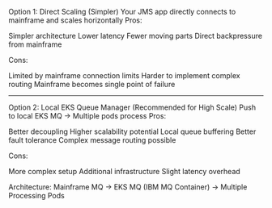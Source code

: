 Option 1: Direct Scaling (Simpler)
Your JMS app directly connects to mainframe and scales horizontally
Pros:

Simpler architecture
Lower latency
Fewer moving parts
Direct backpressure from mainframe

Cons:

Limited by mainframe connection limits
Harder to implement complex routing
Mainframe becomes single point of failure


***********************************************
Option 2: Local EKS Queue Manager (Recommended for High Scale)
Push to local EKS MQ → Multiple pods process
Pros:

Better decoupling
Higher scalability potential
Local queue buffering
Better fault tolerance
Complex message routing possible

Cons:

More complex setup
Additional infrastructure
Slight latency overhead

Architecture:
Mainframe MQ → EKS MQ (IBM MQ Container) → Multiple Processing Pods
